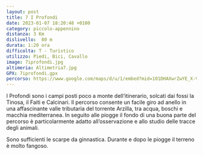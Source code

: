 ```yaml
---
layout: post
title: 7 I Profondi
date: 2023-01-07 18:20:48 +0100
category: piccolo-appennino
distanza: 3 Km
dislivello:  80 m
durata:	1:20 ora
difficolta:	T - Turistico
utilizzo: Piedi, Bici, Cavallo
image: 7iprofondi.jpg
altimeria: Altimetria7.jpg
GPX: 7iprofondi.gpx
percorso: https://www.google.com/maps/d/u/1/embed?mid=101DHAXwrZwYE_X-VdxlXFfUh7ciEn-c&ehbc=2E312F
---
```


I Profondi sono i campi posti poco a monte dell’itinerario, solcati dai fossi la Tinosa, il Faiti e Calcinari. Il percorso consente un facile giro ad anello in una affascinante valle tributaria del torrente Arzilla, tra acqua, boschi e macchia mediterranea. In seguito alle piogge il fondo di una buona parte del percorso è particolarmente adatto all’osservazione e allo studio delle tracce degli animali.

Sono sufficienti le scarpe da ginnastica. Durante e dopo le piogge il terreno è molto fangoso.
